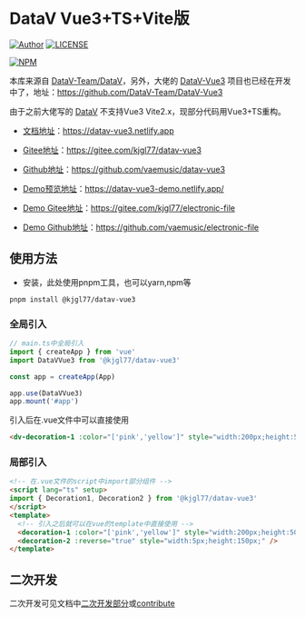 # DataV Vue3+TS+Vite版

[![Author](https://img.shields.io/badge/Author-kjgl77-red.svg "Author")](https://github.com/vaemusic "Author")       [![LICENSE](https://img.shields.io/github/license/vaemusic/datav-vue3 "LICENSE")](https://github.com/vaemusic/datav-vue3/blob/master/LICENSE "LICENSE")

[![NPM](https://nodei.co/npm/@kjgl77/datav-vue3.png?mini=true)](https://www.npmjs.com/package/@kjgl77/datav-vue3)

本库来源自 [DataV-Team/DataV](https://github.com/DataV-Team/DataV)，另外，大佬的 [DataV-Vue3](https://github.com/DataV-Team/DataV-Vue3) 项目也已经在开发中了，地址：https://github.com/DataV-Team/DataV-Vue3


由于之前大佬写的 [DataV](http://datav.jiaminghi.com/) 不支持Vue3 Vite2.x，现部分代码用Vue3+TS重构。

- [文档地址](https://datav-vue3.netlify.app)：https://datav-vue3.netlify.app

- [Gitee地址](https://gitee.com/kjgl77/datav-vue3)：https://gitee.com/kjgl77/datav-vue3

- [Github地址](https://github.com/vaemusic/datav-vue3)：https://github.com/vaemusic/datav-vue3

- [Demo预览地址](https://datav-vue3-demo.netlify.app/)：https://datav-vue3-demo.netlify.app/

- [Demo Gitee地址](https://gitee.com/kjgl77/electronic-file)：https://gitee.com/kjgl77/electronic-file

- [Demo Github地址](https://github.com/vaemusic/electronic-file)：https://github.com/vaemusic/electronic-file

## 使用方法
- 安装，此处使用pnpm工具，也可以yarn,npm等
```shell
pnpm install @kjgl77/datav-vue3
```
### 全局引入

```ts
// main.ts中全局引入
import { createApp } from 'vue'
import DataVVue3 from '@kjgl77/datav-vue3'

const app = createApp(App)

app.use(DataVVue3)
app.mount('#app')
```
引入后在.vue文件中可以直接使用
```html
<dv-decoration-1 :color="['pink','yellow']" style="width:200px;height:50px;" />
```

### 局部引入
```html
<!-- 在.vue文件的script中import部分组件 -->
<script lang="ts" setup>
import { Decoration1, Decoration2 } from '@kjgl77/datav-vue3'
</script>
<template>
  <!-- 引入之后就可以在vue的template中直接使用 -->
  <decoration-1 :color="['pink','yellow']" style="width:200px;height:50px;" />
  <decoration-2 :reverse="true" style="width:5px;height:150px;" />
</template>
```

## 二次开发

二次开发可见文档中[二次开发部分](https://datav-vue3.netlify.app/Guide/contribute.html)或[contribute](./packages/docs/docs/Guide/contribute.md)
